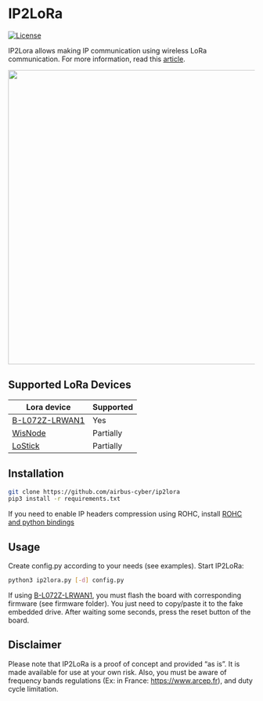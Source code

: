 

# IP2LoRa
[![License](https://img.shields.io/badge/license-GPL--3.0-orange.svg)](https://www.gnu.org/licenses/gpl-3.0.txt)

IP2Lora allows making IP communication using wireless LoRa communication.
For more information, read this [article](https://airbus-cyber-security.com/ip2lora/).

<p align="center">
<img src="https://airbus-cyber-security.com/wp-content/uploads/2020/10/lora_modbus_st.gif" width=600>
</p>


## Supported LoRa Devices
| Lora device                                                                      |Supported  |
|----------------------------------------------------------------------------------|-----------|
|[B-L072Z-LRWAN1](https://www.st.com/en/evaluation-tools/b-l072z-lrwan1.html)      | Yes       |
|[WisNode](https://store.rakwireless.com/products/rak811-lpwan-evaluation-board)   | Partially |
|[LoStick](https://ronoth.com/products/lostik)                                     | Partially |


## Installation
```bash
git clone https://github.com/airbus-cyber/ip2lora
pip3 install -r requirements.txt
```
If you need to enable IP headers compression using ROHC,
install [ROHC and python bindings](https://rohc-lib.org/wiki/doku.php?id=python-install)
 
## Usage
Create config.py according to your needs (see examples).
Start IP2LoRa:
```bash
python3 ip2lora.py [-d] config.py
```

If using [B-L072Z-LRWAN1](https://www.st.com/en/evaluation-tools/b-l072z-lrwan1.html), 
you must flash the board with corresponding firmware (see firmware folder).
You just need to copy/paste it to the fake embedded drive. After waiting some seconds, press the reset button of the board.

## Disclaimer
Please note that IP2LoRa is a proof of concept and provided  “as is”. It is made available for use at your own risk.
Also, you must be aware of frequency bands regulations (Ex: in France: https://www.arcep.fr), and duty cycle limitation.




 

